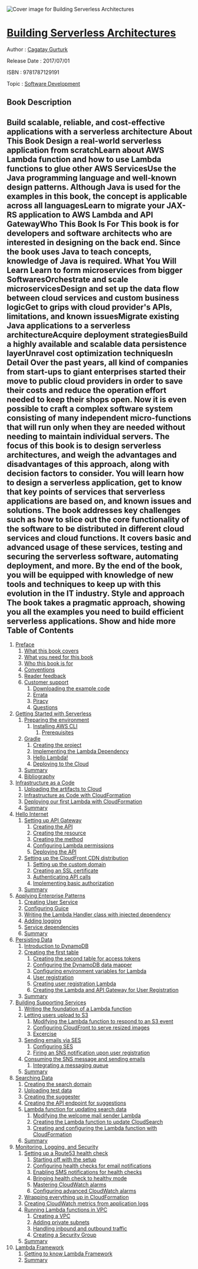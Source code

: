 ![Cover image for Building Serverless Architectures](https://imgdetail.ebookreading.net/cover/cover/system_admin/EB9781787129191.jpg)

[Building Serverless Architectures](https://ebookreading.net/view/book/Building+Serverless+Architectures-EB9781787129191_1.html "Building Serverless Architectures")
====================================================================================================================

Author : [Cagatay Gurturk](https://ebookreading.net/search/author/Cagatay+Gurturk)

Release Date : 2017/07/01

ISBN : 9781787129191

Topic : [Software Development](https://ebookreading.net/search/category/software-development)

Book Description
-----------------

 Build scalable, reliable, and cost-effective applications with a serverless architecture
About This Book
Design a real-world serverless application from scratchLearn about AWS Lambda function and how to use Lambda functions to glue other AWS ServicesUse the Java programming language and well-known design patterns. Although Java is used for the examples in this book, the concept is applicable across all languagesLearn to migrate your JAX-RS application to AWS Lambda and API GatewayWho This Book Is For
This book is for developers and software architects who are interested in designing on the back end. Since the book uses Java to teach concepts, knowledge of Java is required.
What You Will Learn
Learn to form microservices from bigger SoftwaresOrchestrate and scale microservicesDesign and set up the data flow between cloud services and custom business logicGet to grips with cloud provider's APIs, limitations, and known issuesMigrate existing Java applications to a serverless architectureAcquire deployment strategiesBuild a highly available and scalable data persistence layerUnravel cost optimization techniquesIn Detail
Over the past years, all kind of companies from start-ups to giant enterprises started their move to public cloud providers in order to save their costs and reduce the operation effort needed to keep their shops open. Now it is even possible to craft a complex software system consisting of many independent micro-functions that will run only when they are needed without needing to maintain individual servers.
The focus of this book is to design serverless architectures, and weigh the advantages and disadvantages of this approach, along with decision factors to consider. You will learn how to design a serverless application, get to know that key points of services that serverless applications are based on, and known issues and solutions.
The book addresses key challenges such as how to slice out the core functionality of the software to be distributed in different cloud services and cloud functions. It covers basic and advanced usage of these services, testing and securing the serverless software, automating deployment, and more.
By the end of the book, you will be equipped with knowledge of new tools and techniques to keep up with this evolution in the IT industry.
Style and approach
The book takes a pragmatic approach, showing you all the examples you need to build efficient serverless applications.
        Show and hide more                
Table of Contents
-----------------

1. [Preface](https://ebookreading.net/view/book/Building+Serverless+Architectures-EB9781787129191_12.html)
    1. [What this book covers](https://ebookreading.net/view/book/Building+Serverless+Architectures-EB9781787129191_13.html)
    1. [What you need for this book](https://ebookreading.net/view/book/Building+Serverless+Architectures-EB9781787129191_14.html)
    1. [Who this book is for](https://ebookreading.net/view/book/Building+Serverless+Architectures-EB9781787129191_15.html)
    1. [Conventions](https://ebookreading.net/view/book/Building+Serverless+Architectures-EB9781787129191_16.html)
    1. [Reader feedback](https://ebookreading.net/view/book/Building+Serverless+Architectures-EB9781787129191_17.html)
    1. [Customer support](https://ebookreading.net/view/book/Building+Serverless+Architectures-EB9781787129191_18.html)
        1. [Downloading the example code](https://ebookreading.net/view/book/Building+Serverless+Architectures-EB9781787129191_19.html)
        1. [Errata](https://ebookreading.net/view/book/Building+Serverless+Architectures-EB9781787129191_20.html)
        1. [Piracy](https://ebookreading.net/view/book/Building+Serverless+Architectures-EB9781787129191_21.html)
        1. [Questions](https://ebookreading.net/view/book/Building+Serverless+Architectures-EB9781787129191_22.html)
1. [Getting Started with Serverless](https://ebookreading.net/view/book/Building+Serverless+Architectures-EB9781787129191_23.html)
    1. [Preparing the environment](https://ebookreading.net/view/book/Building+Serverless+Architectures-EB9781787129191_24.html)
        1. [Installing AWS CLI](https://ebookreading.net/view/book/Building+Serverless+Architectures-EB9781787129191_25.html)
            1. [Prerequisites](https://ebookreading.net/view/book/Building+Serverless+Architectures-EB9781787129191_26.html)
    1. [Gradle](https://ebookreading.net/view/book/Building+Serverless+Architectures-EB9781787129191_27.html)
        1. [Creating the project](https://ebookreading.net/view/book/Building+Serverless+Architectures-EB9781787129191_28.html)
        1. [Implementing the Lambda Dependency](https://ebookreading.net/view/book/Building+Serverless+Architectures-EB9781787129191_29.html)
        1. [Hello Lambda!](https://ebookreading.net/view/book/Building+Serverless+Architectures-EB9781787129191_30.html)
        1. [Deploying to the Cloud](https://ebookreading.net/view/book/Building+Serverless+Architectures-EB9781787129191_31.html)
    1. [Summary](https://ebookreading.net/view/book/Building+Serverless+Architectures-EB9781787129191_32.html)
    1. [Bibliography](https://ebookreading.net/view/book/Building+Serverless+Architectures-EB9781787129191_33.html)
1. [Infrastructure as a Code](https://ebookreading.net/view/book/Building+Serverless+Architectures-EB9781787129191_34.html)
    1. [Uploading the artifacts to Cloud](https://ebookreading.net/view/book/Building+Serverless+Architectures-EB9781787129191_35.html)
    1. [Infrastructure as Code with CloudFormation](https://ebookreading.net/view/book/Building+Serverless+Architectures-EB9781787129191_36.html)
    1. [Deploying our first Lambda with CloudFormation](https://ebookreading.net/view/book/Building+Serverless+Architectures-EB9781787129191_37.html)
    1. [Summary](https://ebookreading.net/view/book/Building+Serverless+Architectures-EB9781787129191_38.html)
1. [Hello Internet](https://ebookreading.net/view/book/Building+Serverless+Architectures-EB9781787129191_39.html)
    1. [Setting up API Gateway](https://ebookreading.net/view/book/Building+Serverless+Architectures-EB9781787129191_40.html)
        1. [Creating the API](https://ebookreading.net/view/book/Building+Serverless+Architectures-EB9781787129191_41.html)
        1. [Creating the resource](https://ebookreading.net/view/book/Building+Serverless+Architectures-EB9781787129191_42.html)
        1. [Creating the method](https://ebookreading.net/view/book/Building+Serverless+Architectures-EB9781787129191_43.html)
        1. [Configuring Lambda permissions](https://ebookreading.net/view/book/Building+Serverless+Architectures-EB9781787129191_44.html)
        1. [Deploying the API](https://ebookreading.net/view/book/Building+Serverless+Architectures-EB9781787129191_45.html)
    1. [Setting up the CloudFront CDN distribution](https://ebookreading.net/view/book/Building+Serverless+Architectures-EB9781787129191_46.html)
        1. [Setting up the custom domain](https://ebookreading.net/view/book/Building+Serverless+Architectures-EB9781787129191_47.html)
        1. [Creating an SSL certificate](https://ebookreading.net/view/book/Building+Serverless+Architectures-EB9781787129191_48.html)
        1. [Authenticating API calls](https://ebookreading.net/view/book/Building+Serverless+Architectures-EB9781787129191_49.html)
        1. [Implementing basic authorization](https://ebookreading.net/view/book/Building+Serverless+Architectures-EB9781787129191_50.html)
    1. [Summary](https://ebookreading.net/view/book/Building+Serverless+Architectures-EB9781787129191_51.html)
1. [Applying Enterprise Patterns](https://ebookreading.net/view/book/Building+Serverless+Architectures-EB9781787129191_52.html)
    1. [Creating User Service](https://ebookreading.net/view/book/Building+Serverless+Architectures-EB9781787129191_53.html)
    1. [Configuring Guice](https://ebookreading.net/view/book/Building+Serverless+Architectures-EB9781787129191_54.html)
    1. [Writing the Lambda Handler class with injected dependency](https://ebookreading.net/view/book/Building+Serverless+Architectures-EB9781787129191_55.html)
    1. [Adding logging](https://ebookreading.net/view/book/Building+Serverless+Architectures-EB9781787129191_56.html)
    1. [Service dependencies](https://ebookreading.net/view/book/Building+Serverless+Architectures-EB9781787129191_57.html)
    1. [Summary](https://ebookreading.net/view/book/Building+Serverless+Architectures-EB9781787129191_58.html)
1. [Persisting Data](https://ebookreading.net/view/book/Building+Serverless+Architectures-EB9781787129191_59.html)
    1. [Introduction to DynamoDB](https://ebookreading.net/view/book/Building+Serverless+Architectures-EB9781787129191_60.html)
    1. [Creating the first table](https://ebookreading.net/view/book/Building+Serverless+Architectures-EB9781787129191_61.html)
        1. [Creating the second table for access tokens](https://ebookreading.net/view/book/Building+Serverless+Architectures-EB9781787129191_62.html)
        1. [Configuring the DynamoDB data mapper](https://ebookreading.net/view/book/Building+Serverless+Architectures-EB9781787129191_63.html)
        1. [Configuring environment variables for Lambda](https://ebookreading.net/view/book/Building+Serverless+Architectures-EB9781787129191_64.html)
        1. [User registration](https://ebookreading.net/view/book/Building+Serverless+Architectures-EB9781787129191_65.html)
        1. [Creating user registration Lambda](https://ebookreading.net/view/book/Building+Serverless+Architectures-EB9781787129191_66.html)
        1. [Creating the Lambda and API Gateway for User Registration](https://ebookreading.net/view/book/Building+Serverless+Architectures-EB9781787129191_67.html)
    1. [Summary](https://ebookreading.net/view/book/Building+Serverless+Architectures-EB9781787129191_68.html)
1. [Building Supporting  Services](https://ebookreading.net/view/book/Building+Serverless+Architectures-EB9781787129191_69.html)
    1. [Writing the foundation of a Lambda function](https://ebookreading.net/view/book/Building+Serverless+Architectures-EB9781787129191_70.html)
    1. [Letting users upload to S3](https://ebookreading.net/view/book/Building+Serverless+Architectures-EB9781787129191_71.html)
        1. [Modifying the Lambda function to respond to an S3 event](https://ebookreading.net/view/book/Building+Serverless+Architectures-EB9781787129191_72.html)
        1. [Configuring CloudFront to serve resized images](https://ebookreading.net/view/book/Building+Serverless+Architectures-EB9781787129191_73.html)
        1. [Excercise](https://ebookreading.net/view/book/Building+Serverless+Architectures-EB9781787129191_74.html)
    1. [Sending emails via SES](https://ebookreading.net/view/book/Building+Serverless+Architectures-EB9781787129191_75.html)
        1. [Configuring SES](https://ebookreading.net/view/book/Building+Serverless+Architectures-EB9781787129191_76.html)
        1. [Firing an SNS notification upon user registration](https://ebookreading.net/view/book/Building+Serverless+Architectures-EB9781787129191_77.html)
    1. [Consuming the SNS message and sending emails](https://ebookreading.net/view/book/Building+Serverless+Architectures-EB9781787129191_78.html)
        1. [Integrating a messaging queue](https://ebookreading.net/view/book/Building+Serverless+Architectures-EB9781787129191_79.html)
    1. [Summary](https://ebookreading.net/view/book/Building+Serverless+Architectures-EB9781787129191_80.html)
1. [Searching Data](https://ebookreading.net/view/book/Building+Serverless+Architectures-EB9781787129191_81.html)
    1. [Creating the search domain](https://ebookreading.net/view/book/Building+Serverless+Architectures-EB9781787129191_82.html)
    1. [Uploading test data](https://ebookreading.net/view/book/Building+Serverless+Architectures-EB9781787129191_83.html)
    1. [Creating the suggester](https://ebookreading.net/view/book/Building+Serverless+Architectures-EB9781787129191_84.html)
    1. [Creating the API endpoint for suggestions](https://ebookreading.net/view/book/Building+Serverless+Architectures-EB9781787129191_85.html)
    1. [Lambda function for updating search data](https://ebookreading.net/view/book/Building+Serverless+Architectures-EB9781787129191_86.html)
        1. [Modifying the welcome mail sender Lambda](https://ebookreading.net/view/book/Building+Serverless+Architectures-EB9781787129191_87.html)
        1. [Creating the Lambda function to update CloudSearch](https://ebookreading.net/view/book/Building+Serverless+Architectures-EB9781787129191_88.html)
        1. [Creating and configuring the Lambda function with CloudFormation](https://ebookreading.net/view/book/Building+Serverless+Architectures-EB9781787129191_89.html)
    1. [Summary](https://ebookreading.net/view/book/Building+Serverless+Architectures-EB9781787129191_90.html)
1. [Monitoring, Logging, and Security](https://ebookreading.net/view/book/Building+Serverless+Architectures-EB9781787129191_91.html)
    1. [Setting up a Route53 health check](https://ebookreading.net/view/book/Building+Serverless+Architectures-EB9781787129191_92.html)
        1. [Starting off with the setup](https://ebookreading.net/view/book/Building+Serverless+Architectures-EB9781787129191_93.html)
        1. [Configuring health checks for email notifications](https://ebookreading.net/view/book/Building+Serverless+Architectures-EB9781787129191_94.html)
        1. [Enabling SMS notifications for health checks](https://ebookreading.net/view/book/Building+Serverless+Architectures-EB9781787129191_95.html)
        1. [Bringing health check to healthy mode](https://ebookreading.net/view/book/Building+Serverless+Architectures-EB9781787129191_96.html)
        1. [Mastering CloudWatch alarms](https://ebookreading.net/view/book/Building+Serverless+Architectures-EB9781787129191_97.html)
        1. [Configuring advanced CloudWatch alarms](https://ebookreading.net/view/book/Building+Serverless+Architectures-EB9781787129191_98.html)
    1. [Wrapping everything up in CloudFormation](https://ebookreading.net/view/book/Building+Serverless+Architectures-EB9781787129191_99.html)
    1. [Creating CloudWatch metrics from application logs](https://ebookreading.net/view/book/Building+Serverless+Architectures-EB9781787129191_100.html)
    1. [Running Lambda functions in VPC](https://ebookreading.net/view/book/Building+Serverless+Architectures-EB9781787129191_101.html)
        1. [Creating a VPC](https://ebookreading.net/view/book/Building+Serverless+Architectures-EB9781787129191_102.html)
        1. [Adding private subnets](https://ebookreading.net/view/book/Building+Serverless+Architectures-EB9781787129191_103.html)
        1. [Handling inbound and outbound traffic](https://ebookreading.net/view/book/Building+Serverless+Architectures-EB9781787129191_104.html)
        1. [Creating a Security Group](https://ebookreading.net/view/book/Building+Serverless+Architectures-EB9781787129191_105.html)
    1. [Summary](https://ebookreading.net/view/book/Building+Serverless+Architectures-EB9781787129191_106.html)
1. [Lambda Framework](https://ebookreading.net/view/book/Building+Serverless+Architectures-EB9781787129191_107.html)
    1. [Getting to know Lambda Framework](https://ebookreading.net/view/book/Building+Serverless+Architectures-EB9781787129191_108.html)
    1. [Summary](https://ebookreading.net/view/book/Building+Serverless+Architectures-EB9781787129191_109.html)
